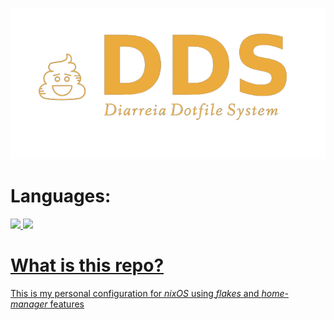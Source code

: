 ![](https://raw.githubusercontent.com/fnxln/dds/main/assets/logo.png)

# Languages:

<a href="https://google.com">![](https://img.shields.io/badge/%F0%9F%87%A7%F0%9F%87%B7-Versao%20Em%20Portugues-green)
<a href="https://google.com">![](https://img.shields.io/badge/%F0%9F%87%AC%F0%9F%87%A7-English%20Version-blue)

# What is this repo?

This is my personal configuration for *nixOS* using *flakes* and *home-manager* features 

